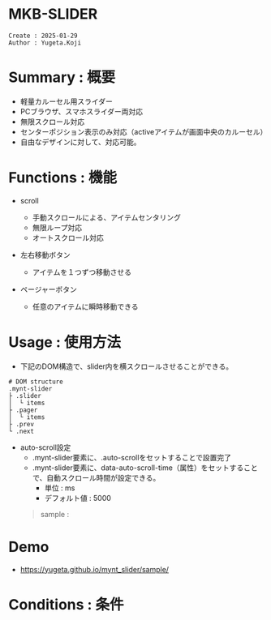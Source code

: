 MKB-SLIDER
===
```
Create : 2025-01-29
Author : Yugeta.Koji
```

# Summary : 概要
- 軽量カルーセル用スライダー
- PCブラウザ、スマホスライダー両対応
- 無限スクロール対応
- センターポジション表示のみ対応（activeアイテムが画面中央のカルーセル）
- 自由なデザインに対して、対応可能。

# Functions : 機能
- scroll
  - 手動スクロールによる、アイテムセンタリング
  - 無限ループ対応
  - オートスクロール対応

- 左右移動ボタン
  - アイテムを１つずつ移動させる

- ページャーボタン
  - 任意のアイテムに瞬時移動できる


# Usage : 使用方法
- 下記のDOM構造で、slider内を横スクロールさせることができる。
```
# DOM structure
.mynt-slider
├ .slider
│  └ items
├ .pager
│  └ items
├ .prev
└ .next
```

- auto-scroll設定
  - .mynt-slider要素に、.auto-scrollをセットすることで設置完了
  - .mynt-slider要素に、data-auto-scroll-time（属性）をセットすることで、自動スクロール時間が設定できる。
    - 単位 : ms
    - デフォルト値 : 5000
  > sample : <div class="mynt-slider auto-scroll" data-auto-scroll-time="1000">


# Demo
- https://yugeta.github.io/mynt_slider/sample/


# Conditions : 条件

